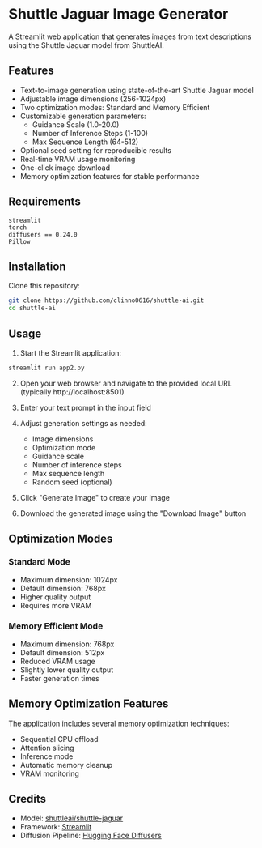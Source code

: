 # Shuttle Jaguar Image Generator

A Streamlit web application that generates images from text descriptions using the Shuttle Jaguar model from ShuttleAI.

## Features

- Text-to-image generation using state-of-the-art Shuttle Jaguar model
- Adjustable image dimensions (256-1024px)
- Two optimization modes: Standard and Memory Efficient
- Customizable generation parameters:
  - Guidance Scale (1.0-20.0)
  - Number of Inference Steps (1-100)
  - Max Sequence Length (64-512)
- Optional seed setting for reproducible results
- Real-time VRAM usage monitoring
- One-click image download
- Memory optimization features for stable performance

## Requirements

```
streamlit
torch
diffusers == 0.24.0
Pillow
```

## Installation

Clone this repository:
```bash
git clone https://github.com/clinno0616/shuttle-ai.git
cd shuttle-ai
```
## Usage

1. Start the Streamlit application:
```bash
streamlit run app2.py
```

2. Open your web browser and navigate to the provided local URL (typically http://localhost:8501)

3. Enter your text prompt in the input field

4. Adjust generation settings as needed:
   - Image dimensions
   - Optimization mode
   - Guidance scale
   - Number of inference steps
   - Max sequence length
   - Random seed (optional)

5. Click "Generate Image" to create your image

6. Download the generated image using the "Download Image" button

## Optimization Modes

### Standard Mode
- Maximum dimension: 1024px
- Default dimension: 768px
- Higher quality output
- Requires more VRAM

### Memory Efficient Mode
- Maximum dimension: 768px
- Default dimension: 512px
- Reduced VRAM usage
- Slightly lower quality output
- Faster generation times

## Memory Optimization Features

The application includes several memory optimization techniques:
- Sequential CPU offload
- Attention slicing
- Inference mode
- Automatic memory cleanup
- VRAM monitoring

## Credits

- Model: [shuttleai/shuttle-jaguar](https://huggingface.co/shuttleai/shuttle-jaguar)
- Framework: [Streamlit](https://streamlit.io/)
- Diffusion Pipeline: [Hugging Face Diffusers](https://huggingface.co/docs/diffusers/)
